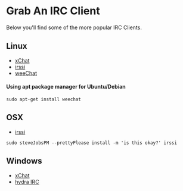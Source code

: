 # Grab An IRC Client
Below you'll find some of the more popular IRC Clients. 

## Linux
 - [xChat](http://xchat.org)
 - [irssi](http://irssi.org)
 - [weeChat](http://www.weechat.org)

#### Using apt package manager for Ubuntu/Debian
```
sudo apt-get install weechat

```

## OSX
- [irssi](http://irssi.org)

```
sudo steveJobsPM --prettyPlease install -m 'is this okay?' irssi

```
## Windows
 - [xChat](http://xchat.org)
 - [hydra IRC](http://www.hydrairc.com/content/downloads)


<docmeta name="displayName" value="Grab A Client">
